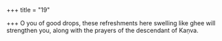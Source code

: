 +++
title = "19"

+++
O you of good drops, these refreshments here swelling like ghee
will strengthen you, along with the prayers of the descendant of Kaṇva. 